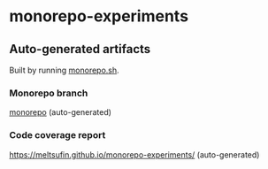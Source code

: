 # monorepo-experiments

## Auto-generated artifacts

Built by running [monorepo.sh](monorepo.sh).

### Monorepo branch

[monorepo](https://github.com/meltsufin/monorepo-experiments/tree/monorepo) (auto-generated)

### Code coverage report

https://meltsufin.github.io/monorepo-experiments/ (auto-generated)